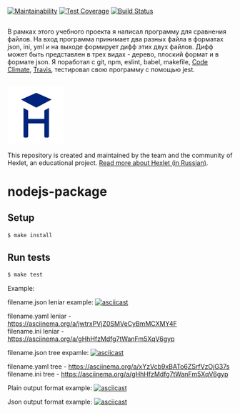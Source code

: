[![Maintainability](https://api.codeclimate.com/v1/badges/7f0846eefd8f257b5f66/maintainability)](https://codeclimate.com/github/nikolaenkoOleg/frontend-project-lvl2/maintainability)
[![Test Coverage](https://api.codeclimate.com/v1/badges/7f0846eefd8f257b5f66/test_coverage)](https://codeclimate.com/github/nikolaenkoOleg/frontend-project-lvl2/test_coverage)
[![Build Status](https://travis-ci.org/nikolaenkoOleg/frontend-project-lvl2.svg?branch=master)](https://travis-ci.org/nikolaenkoOleg/frontend-project-lvl2)

##
В рамках этого учебного проекта я написал программу для сравнения файлов. На вход программа принимает два разных файла в форматах json, ini, yml и на выходе формирует дифф этих двух файлов. Дифф может быть представлен в трех видах - дерево, плоский формат и в формате json. Я поработал с git, npm, eslint, babel, makefile, [Code Climate](https://codeclimate.com/), [Travis](https://travis-ci.org/), тестировал свою программу с помощью jest.

##
[![Hexlet Ltd. logo](https://raw.githubusercontent.com/Hexlet/hexletguides.github.io/master/images/hexlet_logo128.png)](https://ru.hexlet.io/pages/about?utm_source=github&utm_medium=link&utm_campaign=nodejs-package)

This repository is created and maintained by the team and the community of Hexlet, an educational project. [Read more about Hexlet (in Russian)](https://ru.hexlet.io/pages/about?utm_source=github&utm_medium=link&utm_campaign=nodejs-package).
##

# nodejs-package

## Setup

```sh
$ make install
```

## Run tests

```sh
$ make test
```
Example:

filename.json leniar example:
[![asciicast](https://asciinema.org/a/HBNsIi2uy4gk5ezHIRJ5YxYiq.svg)](https://asciinema.org/a/HBNsIi2uy4gk5ezHIRJ5YxYiq)

filename.yaml leniar - https://asciinema.org/a/jwtrxPVjZ0SMVeCyBmMCXMY4F  
filename.ini leniar - https://asciinema.org/a/gHhHfzMdfg7tWanFm5XqV6gyp

filename.json tree expamle:
[![asciicast](https://asciinema.org/a/hyY05nUbQ91xmMWOs5VgtASEr.svg)](https://asciinema.org/a/hyY05nUbQ91xmMWOs5VgtASEr)

filename.yaml tree - https://asciinema.org/a/xYzVcb9xBATo6ZSrfVzOjG37s  
filename.ini tree - https://asciinema.org/a/gHhHfzMdfg7tWanFm5XqV6gyp

Plain output format example:
[![asciicast](https://asciinema.org/a/pq1AqkCF34aKoQZR1RyiWHGbj.svg)](https://asciinema.org/a/pq1AqkCF34aKoQZR1RyiWHGbj)

Json output format example:
[![asciicast](https://asciinema.org/a/ENlC5ty305dIJsruDiOKeHjN1.svg)](https://asciinema.org/a/5U4L1XeHt2S5rBzt15xNUMYx3)
